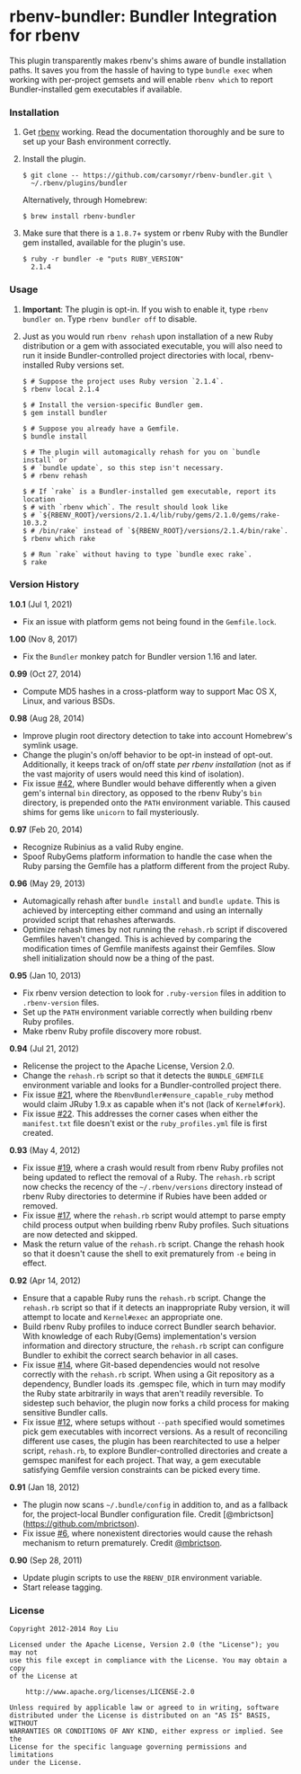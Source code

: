 <!-- Marked Style: GitHub -->

# rbenv-bundler: Bundler Integration for rbenv

This plugin transparently makes rbenv's shims aware of bundle installation
paths. It saves you from the hassle of having to type `bundle exec` when working
with per-project gemsets and will enable `rbenv which` to report
Bundler-installed gem executables if available.

### Installation

1.  Get [rbenv](https://github.com/sstephenson/rbenv.git) working. Read the
    documentation thoroughly and be sure to set up your Bash environment
    correctly.

2.  Install the plugin.

        $ git clone -- https://github.com/carsomyr/rbenv-bundler.git \
          ~/.rbenv/plugins/bundler

    Alternatively, through Homebrew:

        $ brew install rbenv-bundler

3.  Make sure that there is a `1.8.7`+ system or rbenv Ruby with the Bundler gem
    installed, available for the plugin's use.

        $ ruby -r bundler -e "puts RUBY_VERSION"
          2.1.4

### Usage

1.  **Important**: The plugin is opt-in. If you wish to enable it, type `rbenv
    bundler on`. Type `rbenv bundler off` to disable.

2.  Just as you would run `rbenv rehash` upon installation of a new Ruby
    distribution or a gem with associated executable, you will also need to run
    it inside Bundler-controlled project directories with local, rbenv-installed
    Ruby versions set.

        $ # Suppose the project uses Ruby version `2.1.4`.
        $ rbenv local 2.1.4

        $ # Install the version-specific Bundler gem.
        $ gem install bundler

        $ # Suppose you already have a Gemfile.
        $ bundle install

        $ # The plugin will automagically rehash for you on `bundle install` or
        $ # `bundle update`, so this step isn't necessary.
        $ # rbenv rehash

        $ # If `rake` is a Bundler-installed gem executable, report its location
        $ # with `rbenv which`. The result should look like
        $ # `${RBENV_ROOT}/versions/2.1.4/lib/ruby/gems/2.1.0/gems/rake-10.3.2
        $ # /bin/rake` instead of `${RBENV_ROOT}/versions/2.1.4/bin/rake`.
        $ rbenv which rake

        $ # Run `rake` without having to type `bundle exec rake`.
        $ rake


### Version History

**1.0.1** (Jul 1, 2021)

*   Fix an issue with platform gems not being found in the `Gemfile.lock`.

**1.00** (Nov 8, 2017)

*   Fix the `Bundler` monkey patch for Bundler version 1.16 and later.

**0.99** (Oct 27, 2014)

*   Compute MD5 hashes in a cross-platform way to support Mac OS X, Linux, and
    various BSDs.

**0.98** (Aug 28, 2014)

*   Improve plugin root directory detection to take into account Homebrew's
    symlink usage.
*   Change the plugin's on/off behavior to be opt-in instead of opt-out.
    Additionally, it keeps track of on/off state _per rbenv installation_ (not
    as if the vast majority of users would need this kind of isolation).
*   Fix issue [\#42](https://github.com/carsomyr/rbenv-bundler/issues/42), where
    Bundler would behave differently when a given gem's internal `bin`
    directory, as opposed to the rbenv Ruby's `bin` directory, is prepended onto
    the `PATH` environment variable. This caused shims for gems like `unicorn`
    to fail mysteriously.

**0.97** (Feb 20, 2014)

*   Recognize Rubinius as a valid Ruby engine.
*   Spoof RubyGems platform information to handle the case when the Ruby parsing
    the Gemfile has a platform different from the project Ruby.

**0.96** (May 29, 2013)

*   Automagically rehash after `bundle install` and `bundle update`. This is
    achieved by intercepting either command and using an internally provided
    script that rehashes afterwards.
*   Optimize rehash times by not running the `rehash.rb` script if discovered
    Gemfiles haven't changed. This is achieved by comparing the modification
    times of Gemfile manifests against their Gemfiles. Slow shell initialization
    should now be a thing of the past.

**0.95** (Jan 10, 2013)

*   Fix rbenv version detection to look for `.ruby-version` files in addition to
    `.rbenv-version` files.
*   Set up the `PATH` environment variable correctly when building rbenv Ruby
    profiles.
*   Make rbenv Ruby profile discovery more robust.

**0.94** (Jul 21, 2012)

*   Relicense the project to the Apache License, Version 2.0.
*   Change the `rehash.rb` script so that it detects the `BUNDLE_GEMFILE`
    environment variable and looks for a Bundler-controlled project there.
*   Fix issue [\#21](https://github.com/carsomyr/rbenv-bundler/issues/21), where
    the `RbenvBundler#ensure_capable_ruby` method would claim JRuby 1.9.x as
    capable when it's not (lack of `Kernel#fork`).
*   Fix issue [\#22](https://github.com/carsomyr/rbenv-bundler/issues/22). This
    addresses the corner cases when either the `manifest.txt` file doesn't exist
    or the `ruby_profiles.yml` file is first created.

**0.93** (May 4, 2012)

*   Fix issue [\#19](https://github.com/carsomyr/rbenv-bundler/issues/19), where
    a crash would result from rbenv Ruby profiles not being updated to reflect
    the removal of a Ruby. The `rehash.rb` script now checks the recency of the
    `~/.rbenv/versions` directory instead of rbenv Ruby directories to determine
    if Rubies have been added or removed.
*   Fix issue [\#17](https://github.com/carsomyr/rbenv-bundler/issues/17), where
    the `rehash.rb` script would attempt to parse empty child process output
    when building rbenv Ruby profiles. Such situations are now detected and
    skipped.
*   Mask the return value of the `rehash.rb` script. Change the rehash hook so
    that it doesn't cause the shell to exit prematurely from `-e` being in
    effect.

**0.92** (Apr 14, 2012)

*   Ensure that a capable Ruby runs the `rehash.rb` script. Change the
    `rehash.rb` script so that if it detects an inappropriate Ruby version, it
    will attempt to locate and `Kernel#exec` an appropriate one.
*   Build rbenv Ruby profiles to induce correct Bundler search behavior. With
    knowledge of each Ruby(Gems) implementation's version information and
    directory structure, the `rehash.rb` script can configure Bundler to exhibit
    the correct search behavior in all cases.
*   Fix issue [\#14](https://github.com/carsomyr/rbenv-bundler/issues/14), where
    Git-based dependencies would not resolve correctly with the `rehash.rb`
    script. When using a Git repository as a dependency, Bundler loads its
    .gemspec file, which in turn may modify the Ruby state arbitrarily in ways
    that aren't readily reversible. To sidestep such behavior, the plugin now
    forks a child process for making sensitive Bundler calls.
*   Fix issue [\#12](https://github.com/carsomyr/rbenv-bundler/issues/12), where
    setups without `--path` specified would sometimes pick gem executables with
    incorrect versions. As a result of reconciling different use cases, the
    plugin has been rearchitected to use a helper script, `rehash.rb`, to
    explore Bundler-controlled directories and create a gemspec manifest for
    each project. That way, a gem executable satisfying Gemfile version
    constraints can be picked every time.

**0.91** (Jan 18, 2012)

*   The plugin now scans `~/.bundle/config` in addition to, and as a fallback
    for, the project-local Bundler configuration file. Credit [@mbrictson]
    (https://github.com/mbrictson).
*   Fix issue [\#6](https://github.com/carsomyr/rbenv-bundler/issues/6), where
    nonexistent directories would cause the rehash mechanism to return
    prematurely. Credit [@mbrictson](https://github.com/mbrictson).

**0.90** (Sep 28, 2011)

*   Update plugin scripts to use the `RBENV_DIR` environment variable.
*   Start release tagging.

### License

    Copyright 2012-2014 Roy Liu

    Licensed under the Apache License, Version 2.0 (the "License"); you may not
    use this file except in compliance with the License. You may obtain a copy
    of the License at

        http://www.apache.org/licenses/LICENSE-2.0

    Unless required by applicable law or agreed to in writing, software
    distributed under the License is distributed on an "AS IS" BASIS, WITHOUT
    WARRANTIES OR CONDITIONS OF ANY KIND, either express or implied. See the
    License for the specific language governing permissions and limitations
    under the License.
